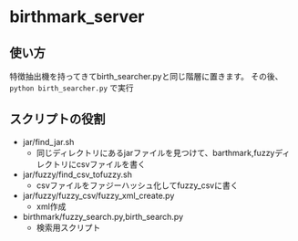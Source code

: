 # birthmark_server

## 使い方
特徴抽出機を持ってきてbirth_searcher.pyと同じ階層に置きます。
その後、
```python birth_searcher.py```
で実行

## スクリプトの役割
- jar/find_jar.sh
  - 同じディレクトリにあるjarファイルを見つけて、barthmark,fuzzyディレクトリにcsvファイルを書く
- jar/fuzzy/find_csv_tofuzzy.sh
  - csvファイルをファジーハッシュ化してfuzzy_csvに書く
- jar/fuzzy/fuzzy_csv/fuzzy_xml_create.py
  - xml作成
- birthmark/fuzzy_search.py,birth_search.py
  - 検索用スクリプト
